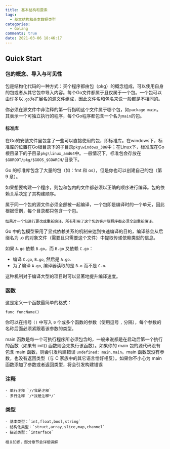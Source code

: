```yaml
---
title: 基本结构和要素
tags:
  - 基本结构和基本数据类型
categories:
  - Golang
comments: true
date: 2021-03-06 18:46:17
---
```



## Quick Start

### 包的概念、导入与可见性

包是结构化代码的一种方式：买个程序都由包（pkg）的概念组成，可以使用自身的包或者从其它包中导入内容。每个Go文件都属于且仅属于一个包。一个包可以由许多以`.go`为扩展名的源文件组成，因此文件名和包名来说一般都是不相同的。

你必须在源文件中非注释的第一行指明这个文件属于哪个包，如`package main`。其表示一个可独立执行的程序，每个Go程序都包含一个名为`main`的包。

#### 标准库

在Go的安装文件里包含了一些可以直接使用的包，即标准库。在windows下，标准库的位置在Go根目录下的子目录`pkg\windows_386`中；在Linux下，标准库在Go根目录下的子目录`pkg\linux_amd64`中。一般情况下，标准包会存放在`$GOROOT/pkg/$GOOS_$GOARCH/`目录下。

Go 的标准库包含了大量的包（如：fmt 和 os），但是你也可以创建自己的包（第 9 章）。

如果想要构建一个程序，则包和包内的文件都必须以正确的顺序进行编译。包的依赖关系决定了其构建顺序。

属于同一个包的源文件必须全部被一起编译，一个包即是编译时的一个单元，因此根据惯例，每个目录都只包含一个包。

`如果对一个包进行更改或重新编译，所有引用了这个包的客户端程序都必须全部重新编译。`

Go 中的包模型采用了显式依赖关系的机制来达到快速编译的目的，编译器会从后缀名为 .o 的对象文件（需要且只需要这个文件）中提取传递依赖类型的信息。

如果 `A.go` 依赖 `B.go`，而 `B.go` 又依赖 `C.go`：

- 编译 `C.go`, `B.go`, 然后是 `A.go`.
- 为了编译 `A.go`, 编译器读取的是 `B.o` 而不是 `C.o`.

这种机制对于编译大型的项目时可以显著地提升编译速度。    

### 函数

这是定义一个函数最简单的格式：

`
    func funcName()
`

你可以在括号 `()` 中写入 `0` 个或多个函数的参数（使用逗号 `,` 分隔），每个参数的名称后面必须紧跟着该参数的类型。

main 函数是每一个可执行程序所必须包含的，一般来说都是在启动后第一个执行的函数（如果有 init() 函数则会先执行该函数）。如果你的 main 包的源代码没有包含 main 函数，则会引发构建错误 `undefined: main.main`。main 函数既没有参数，也没有返回类型（与 C 家族中的其它语言恰好相反）。如果你不小心为 main 函数添加了参数或者返回类型，将会引发构建错误

### 注释

    - 单行注释 `//我是注释`
    - 多行注释 `/*我是注释*/`

### 类型

    - 基本类型：`int,float,bool,string`
    - 结构化类型：`struct,array,slice,map,channel`
    - 描述类型：`interface`

`
    相关知识，部分章节会详细讲解
`





